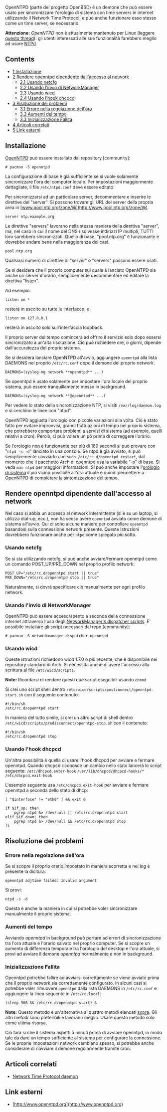 OpenNTPD (parte del progetto OpenBSD) è un demone che può essere usato per sincronizzare l'orologio di sistema con time servers in internet utilizzando il Network Time Protocol, e può anche funzionare esso stesso come un time server, se necessario.

**Attenzione:** _OpenNTPD_ non è attualmente mantenuto per Linux (leggere [questo thread](https://bbs.archlinux.org/viewtopic.php?id=68627)): gli utenti interessati alle sue funzionalità farebbero meglio ad usare [NTPd](/index.php/NTPd_(Italiano) "NTPd (Italiano)").

## Contents

*   [1 Installazione](#Installazione)
*   [2 Rendere openntpd dipendente dall'accesso al network](#Rendere_openntpd_dipendente_dall.27accesso_al_network)
    *   [2.1 Usando netcfg](#Usando_netcfg)
    *   [2.2 Usando l'invio di NetworkManager](#Usando_l.27invio_di_NetworkManager)
    *   [2.3 Usando wicd](#Usando_wicd)
    *   [2.4 Usando l'hook dhcpcd](#Usando_l.27hook_dhcpcd)
*   [3 Risoluzione dei problemi](#Risoluzione_dei_problemi)
    *   [3.1 Errore nella regolazione dell'ora](#Errore_nella_regolazione_dell.27ora)
    *   [3.2 Aumenti del tempo](#Aumenti_del_tempo)
    *   [3.3 Inizializzazione Fallita](#Inizializzazione_Fallita)
*   [4 Articoli correlati](#Articoli_correlati)
*   [5 Link esterni](#Link_esterni)

## Installazione

[OpenNTPD](http://www.openntpd.org/) può essere installato dal repository [community]:

```
# pacman -S openntpd

```

La configurazione di base è già sufficiente se si vuole solamente sincronizzare l'ora del computer locale. Per impostazioni maggiormente dettagliate, il file `/etc/ntpd.conf` deve essere editato:

Per sincronizzarsi ad un particolare server, decommentare e inserire le direttive del "server". Si possono trovare gli URL dei server della propria area in [www.pool.ntp.org/zone/@](http://www.pool.ntp.org/zone/@).

```
server ntp.example.org

```

Le direttive "servers" lavorano nella stessa maniera della direttiva "server", ma, nel caso in cui il nome del DNS risolvesse indirizzi IP multipli, TUTTI loro sarebbero sincronizzati. Quello di base, "pool.ntp.org" è funzionante e dovrebbe andare bene nella maggioranza dei casi.

```
pool.ntp.org

```

Qualsiasi numero di direttive di "server" o "servers" possono essere usati.

Se si desidera che il proprio computer sul quale è lanciato OpenNTPD sia anche un server d'orario, semplicemente decommentare ed editare la direttiva "listen".

Ad esempio:

```
listen on *

```

resterà in ascolto su tutte le interfacce, e

```
listen on 127.0.0.1

```

resterà in ascolto solo sull'interfaccia loopback.

Il proprio server del tempo comincerà ad offrire il servizio solo dopo essersi sincronizzato a un'alta risoluzione. Ciò può richiedere ore, o giorni, dipende dall'accuratezza del proprio sistema.

Se si desidera lanciare OpenNTPD all'avvio, aggiungere `openntpd` alla lista DAEMONS nel proprio `/etc/rc.conf` dopo il demone del proprio network.

```
DAEMONS=(syslog-ng network **openntpd** ...)

```

Se openntpd è usato solamente per impostare l'ora locale del proprio sistema, può essere tranquillamente messo in background.

```
DAEMONS=(syslog-ng network **@openntpd** ...)

```

Per vedere lo stato della sincronizzazione NTP, si visiti `/var/log/daemon.log` e si cerchino le linee con "ntpd".

OpenNTPD aggiusta l'orologio con piccole variazioni alla volta. Ciò è stato fatto per evitare improvvisi, grandi fluttuazioni di tempo nel proprio sistema, che potrebbero comportare problemi a servizi di sistema (ad esempio, quelli relativi a cron). Perciò, ci può volere un pò prima di correggere l'orario.

Se l'orologio non è funzionante per più di 180 secondi si può provare con "`ntpd -s -d`" lanciato in una console. Se ntpd è già avviato, si può semplicemente riavviarlo con `sudo /etc/rc.d/openntpd restart`, dal momento che il pacchetto Arch di openntpd usa la variabile "-s" di base. Si veda `man ntpd` per maggiori informazioni. Si può anche impostare l'[orologio di sistema](/index.php/Time#Time_Set "Time") il più vicino possibile all'ora attuale e quindi permettere a OpenNTPD di completare la sintonizzazione del tempo.

## Rendere openntpd dipendente dall'accesso al network

Nel caso si abbia un accesso al network intermittente (si è su un laptop, si utilizza dial-up, ecc.), non ha senso avere `openntpd` avviato come demone di sistema all'avvio. Qui ci sono alcune maniere per controllare `openntpd` basandosi sulla connessione network presente. Queste istruzioni dovrebbero funzionare anche per `ntpd` come spiegato più sotto.

### Usando netcfg

Se si sta utilizzando netcfg, si può anche avviare/fermare openntpd come un comando POST_UP/PRE_DOWN nel proprio profilo network:

```
POST_UP="/etc/rc.d/openntpd start || true"
PRE_DOWN="/etc/rc.d/openntpd stop || true"

```

Naturalmente, si dovrà specificare ciò manualmente per ogni profilo network.

### Usando l'invio di NetworkManager

OpenNTPD può essere acceso/spento a seconda della connessione internet attraverso l'uso degli [NetworkManager's dispatcher scripts](/index.php/NetworkManager_(Italiano)#Servizi_di_rete_con_NetworkManager_Dispatcher "NetworkManager (Italiano)"). E' possibile installare gli script necessari dal repo [community]:

```
# pacman -S networkmanager-dispatcher-openntpd

```

### Usando wicd

Queste istruzioni richiedono wicd 1.7.0 o più recente, che è disponibile nei repository standard di Arch. Si necessita anche di avere l'accesso alla scrittura al file `/etc/wicd/scripts`.

**Note:** Ricordarsi di rendere questi due script eseguibili usando `chmod`

Si crei uno script shell dentro `/etc/wicd/scripts/postconnect/openntpd-start.sh` con il seguente contenuto:

```
#!/bin/sh
/etc/rc.d/openntpd start

```

In maniera del tutto simile, si crei un altro script di shell dentro `/etc/wicd/scripts/predisconnect/openntpd-stop.sh` con il contenuto:

```
#!/bin/sh
/etc/rc.d/openntpd stop

```

### Usando l'hook dhcpcd

Un'altra possibilità è quella di usare l'hook dhcpcd per avviare e fermare openntpd. Quando dhcpcd riconosce un cambio nello stato lancerà lo script seguente:
`/etc/dhcpcd.enter-hook`
`/usr/lib/dhcpcd/dhcpcd-hooks/*`
`/etc/dhcpcd.exit-hook`

L'esempio seguente usa `/etc/dhcpcd.exit-hook` per avviare e fermare openntpd a seconda dello stato di dhcp:

```
[ "$interface" != "eth0" ] && exit 0

if $if_up; then
    pgrep ntpd &> /dev/null || /etc/rc.d/openntpd start
elif $if_down; then
    pgrep ntpd &> /dev/null && /etc/rc.d/openntpd stop
fi

```

## Risoluzione dei problemi

### Errore nella regolazione dell'ora

Se si scopre il proprio orario impostato in maniera scorretta e nei log è presente la dicitura:

```
openntpd adjtime failed: Invalid argument

```

Si provi:

```
ntpd -s -d

```

Questa è anche la maniera in cui si potrebbe voler sincronizzare manualmente il proprio sistema.

### Aumenti del tempo

Avviando _openntpd_ in background può portare ad errori di sincronizzazione tra l'ora attuale e l'orario salvato nel proprio computer. Se si scopre un aumento di differenza temporale tra l'orologio del desktop e l'ora attuale, si provi ad avviare il demone _openntpd_ normalmente e non in background.

### Inizializzazione Fallita

Openntpd potrebbe fallire ad avviarsi correttamente se viene avviato prima che il proprio network sia correttamente configurato. In alcuni casi si potrebbe voler rimuovere `openntpd` dalla lista DAEMONS in `/etc/rc.conf` e aggiungere la linea seguente in `/etc/rc.local`:

```
(sleep 300 && /etc/rc.d/openntpd start) &

```

**Note:** Questo metodo è un'alternativa ai quattro metodi elencati [sopra](#Rendere_openntpd_dipendente_dall.27accesso_al_network). Gli altri metodi sono preferibili e lavorano meglio. Usare questo metodo solo come ultima risorsa.

Ciò farà sì che il sistema aspetti 5 minuti prima di avviare openntpd, in modo tale da dare un tempo sufficiente al sistema per configurare la connessione. Se le proprie impostazioni network cambiano spesso, si potrebbe anche considerare di riavviare il demone regolarmente tramite cron.

## Articoli correlati

*   [Network Time Protocol daemon](/index.php/Network_Time_Protocol_daemon_(Italiano) "Network Time Protocol daemon (Italiano)")

## Link esterni

*   [http://www.openntpd.org](http://www.openntpd.org)